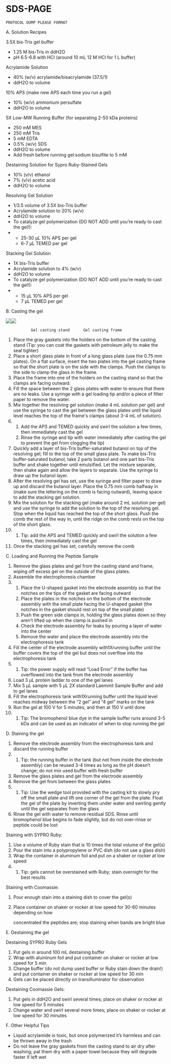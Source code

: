 # SDS-PAGE

`PROTOCOL DUMP PLEASE FORMAT`

A. Solution Recipes

3.5X bis-Tris gel buffer

* 1.25 M bis-Tris in ddH2O
* pH 6.5-6.8 with HCl \(around 10 mL 12 M HCl for 1 L buffer\)

Acrylamide Solution

* 40% \(w/v\) acrylamide/bisacrylamide \(37.5/1\)
* ddH2O to volume

10% APS \(make new APS each time you run a gel\)

* 10% \(w/v\) ammonium persulfate
* ddH2O to volume

5X Low-MW Running Buffer \(for separating 2-50 kDa proteins\)

* 250 mM MES
* 250 mM Tris
* 5 mM EDTA
* 0.5% \(w/v\) SDS
* ddH2O to volume
* Add fresh before running gel:sodium bisulfite to 5 mM

Destaining Solution for Sypro Ruby-Stained Gels

* 10% \(v/v\) ethanol
* 7% \(v/v\) acetic acid
* ddH2O to volume

Resolving Gel Solution

* 1/3.5 volume of 3.5X bis-Tris buffer
* Acrylamide solution to 20% \(w/v\)
* ddH2O to volume
* To catalyze gel polymerization \(DO NOT ADD until you’re ready to cast the gel!\):
* * 25-30 μL 10% APS per gel
  * 6-7 μL TEMED per gel

Stacking Gel Solution

* 1X bis-Tris buffer
* Acrylamide solution to 4% \(w/v\)
* ddH2O to volume
* To catalyze gel polymerization \(DO NOT ADD until you’re ready to cast the gel!\):
* * 15 μL 10% APS per gel
  * 7 μL TEMED per gel

B. Casting the gel

![](https://lh5.googleusercontent.com/78lDVW1ytqn53d5m0LWpmNDETGE2NB_-pDqqszvwZsuqZOyWHYxxc5Nkm8EU7v3emX1NpJoYoMXqvSOmfesGwbaLDH5ILX5EBss9f_K5hs4n0vw-g6mpmLCSTIBRzKL7p72r84mC)![](https://lh4.googleusercontent.com/77yOlJy4CcvMx6tl3e6xGBQ0TYsu7yuOnpaoaZDA6whkQPXJuriSMjnyPiZqF8j2dGBDD3ljX45KxA0PRlP1Ax-aZbSZsZ0OCDH6eqZgwgLLzZQJEkzLtXhv7dvOMJKXxnFn2FNr)

```text
           Gel casting stand      Gel casting frame
```

1. Place the gray gaskets into the holders on the bottom of the casting stand \(Tip: you can coat the gaskets with petroleum jelly to make the seal tighter\)
2. Place a short glass plate in front of a long glass plate \(use the 0.75 mm plates\). On a flat surface, insert the two plates into the gel casting frame so that the short plate is on the side with the clamps. Push the clamps to the side to clamp the glass in the frame.
3. Place the frame into one of the holders on the casting stand so that the clamps are facing outward.
4. Fill the space between the 2 glass plates with water to ensure that there are no leaks. Use a syringe with a gel loading tip and/or a piece of filter paper to remove the water.
5. Mix together the resolving gel solution \(make 4 mL solution per gel\) and use the syringe to cast the gel between the glass plates until the liquid level reaches the top of the frame's clamps \(about 3-4 mL of solution\).
6. 1. Add the APS and TEMED quickly and swirl the solution a few times, then immediately cast the gel
   2. Rinse the syringe and tip with water immediately after casting the gel to prevent the gel from clogging the tip\)
7. Quickly add a layer of bis-Tris buffer-saturated butanol on top of the resolving gel; fill to the top of the small glass plate. To make bis-Tris buffer-saturated butanol, take 2 parts butanol and one part bis-Tris buffer and shake together until emulsified. Let the mixture separate, then shake again and allow the layers to separate. Use the syringe to draw up the butanol layer.
8. After the resolving gel has set, use the syringe and filter paper to draw up and discard the butanol layer. Place the 0.75 mm comb halfway in \(make sure the lettering on the comb is facing outward\), leaving space to add the stacking gel solution.
9. Mix the solution for the stacking gel \(make around 2 mL solution per gel\) and use the syringe to add the solution to the top of the resolving gel. Stop when the liquid has reached the top of the short glass. Push the comb the rest of the way in, until the ridge on the comb rests on the top of the short glass.
10. 1. Tip: add the APS and TEMED quickly and swirl the solution a few times, then immediately cast the gel
11. Once the stacking gel has set, carefully remove the comb

C. Loading and Running the Peptide Sample

1. Remove the glass plates and gel from the casting stand and frame, wiping off excess gel on the outside of the glass plates.
2. Assemble the electrophoresis chamber
3. 1. Place the U-shaped gasket into the electrode assembly so that the notches on the tips of the gasket are facing outward
   2. Place the plates in the notches on the bottom of the electrode assembly with the small plate facing the U-shaped gasket \(the notches in the gasket should rest on top of the small plate\)
   3. Push the green side clamps in, holding the glass plates down so they aren’t lifted up when the clamp is pushed in
   4. Check the electrode assembly for leaks by pouring a layer of water into the center
   5. Remove the water and place the electrode assembly into the electrophoresis tank
4. Fill the center of the electrode assembly with1Xrunning buffer until the buffer covers the top of the gel but does not overflow into the electrophoresis tank
5. 1. Tip: the power supply will read “Load Error” if the buffer has overflowed into the tank from the electrode assembly
6. Load 3 μL protein ladder to one of the gel lanes
7. Mix 5 μL sample with 5 μL 2X standard Laemmli Sample Buffer and add to gel lanes
8. Fill the electrophoresis tank with1Xrunning buffer until the liquid level reaches midway between the “2 gel” and “4 gel” marks on the tank
9. Run the gel at 100 V for 5 minutes, and then at 150 V until done
10. 1. Tip: The bromophenol blue dye in the sample buffer runs around 3-5 kDa and can be used as an indicator of when to stop running the gel

D. Staining the gel

1. Remove the electrode assembly from the electrophoresis tank and discard the running buffer
2. 1. Tip: the running buffer in the tank \(but not from inside the electrode assembly\) can be reused 3-4 times as long as the pH doesn’t change; do not mix used buffer with fresh buffer
3. Remove the glass plates and gel from the electrode assembly
4. Remove the gel from between the glass plates
5. 1. Tip: Use the wedge tool provided with the casting kit to slowly pry off the small plate and lift one corner of the gel from the plate. Float the gel of the plate by inverting them under water and swirling gently until the gel separates from the glass
6. Rinse the gel with water to remove residual SDS. Rinse until bromophenol blue begins to fade slightly, but do not over-rinse or peptide could be lost

Staining with SYPRO Ruby:

1. Use a volume of Ruby stain that is 10 times the total volume of the gel\(s\)
2. Pour the stain into a polypropylene or PVC dish \(do not use a glass dish\)
3. Wrap the container in aluminum foil and put on a shaker or rocker at low speed
4. 1. Tip: gels cannot be overstained with Ruby; stain overnight for the best results

Staining with Coomassie:

1. Pour enough stain into a staining dish to cover the gel\(s\)
2. Place container on shaker or rocker at low speed for 30-60 minutes depending on how

   concentrated the peptides are; stop staining when bands are bright blue

E. Destaining the gel

Destaining SYPRO Ruby Gels

1. Put gels in around 100 mL destaining buffer
2. Wrap with aluminum foil and put container on shaker or rocker at low speed for 5 min
3. Change buffer \(do not dump used buffer or Ruby stain down the drain!\) and put container on shaker or rocker at low speed for 30 min
4. Gels can be placed directly on transilluminator for observation

Destaining Coomassie Gels:

1. Put gels in ddH2O and swirl several times; place on shaker or rocker at low speed for 5 minutes
2. Change water and swirl several more times; place on shaker or rocker at low speed for 30 minutes

F. Other Helpful Tips

* Liquid acrylamide is toxic, but once polymerized it’s harmless and can be thrown away in the trash
* Do not leave the gray gaskets from the casting stand to air dry after washing; pat them dry with a paper towel because they will degrade faster if left wet

